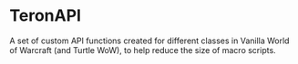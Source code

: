 # TeronAPI
A set of custom API functions created for different classes in Vanilla World of Warcraft (and Turtle WoW), to help reduce the size of macro scripts.
